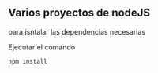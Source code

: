 ## Varios proyectos de nodeJS
para isntalar las dependencias necesarias 

Ejecutar el comando
 
``` 
npm install
```